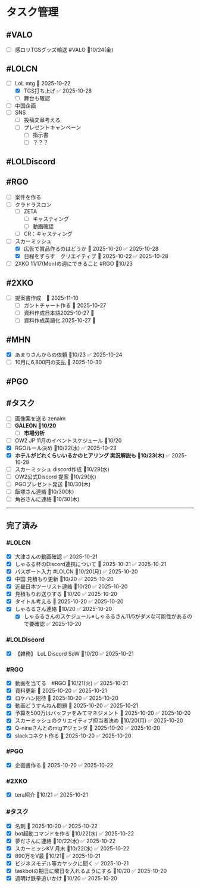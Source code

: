 # タスク管理

## #VALO
- [ ] 感ロリTGSグッズ輸送 #VALO 📅10/24(金)

## #LOLCN
- [ ] LoL mtg 📅 2025-10-22 
	- [x] TGS打ち上げ ✅ 2025-10-28
	- [ ] 舞台も確認
- [ ] 中国企画
- [ ] SNS
	- [ ] 投稿文章考える
	- [ ] プレゼントキャンペーン
		- [ ] 指示書
		- [ ] ？？？

## #LOLDiscord

## #RGO
- [ ] 案件を作る
- [ ] クラドラスロン
	- [ ] ZETA
		- [ ] キャスティング
		- [ ] 動画確認
	- [ ] CR：キャスティング
- [ ] スカーミッシュ
	- [x] 広告で賞品作るのはどうか 📅 2025-10-20 ✅ 2025-10-28
	- [x] 日程をずらす　クリエイティブ 📅 2025-10-22 ✅ 2025-10-28
- [ ] 2XKO 11/17(Mon)の週にできること #RGO 📅10/23

## #2XKO
- [ ] 提案書作成　📅 2025-11-10
	- [ ] ガントチャート作る 📅 2025-10-27 
	- [ ] 資料作成日本語2025-10-27 📅 
	- [ ] 資料作成英語化 2025-10-27 📅 

## #MHN 
- [x] あまりさんからの依頼 📅10/23 ✅ 2025-10-24
- [ ] 10月に6,800円の支払 📅 2025-10-30

## #PGO

## #タスク
- [ ] 画像案を送る zenaim
- [ ] **GALEON 📅10/20**
	- [ ] **市場分析**
- [ ] OW2 JP 11月のイベントスケジュール 📅10/20
- [x] RGOルール決め 📅10/22(水) ✅ 2025-10-23
- [x] **ホテルがどれくらいいるかのヒアリング 実況解説も 📅10/23(木)** ✅ 2025-10-28
- [ ] スカーミッシュ discord作成 📅10/29(水)
- [ ] OW2公式Discord 提案 📅10/29(水)
- [ ] PGOプレゼント発送 📅10/30(木)
- [ ] 飯塚さん連絡 📅10/30(木)
- [ ] 角谷さんに連絡 📅10/30(木)
---

## 完了済み

### #LOLCN
- [x] 大津さんの動画確認 ✅ 2025-10-21
- [x] しゃるる杯のDiscord連携について 📅 2025-10-21 ✅ 2025-10-21
- [x] パスポート入力 #LOLCN 📅10/20(月) ✅ 2025-10-20
- [x] 中国 見積もり更新 📅10/20 ✅ 2025-10-20
- [x] 近畿日本ツーリスト連絡 📅10/20 ✅ 2025-10-20
- [x] 見積もりお送りする 📅10/20 ✅ 2025-10-20
- [x] タイトル考える 📅 2025-10-20 ✅ 2025-10-20
- [x] しゃるるさん連絡 📅10/20 ✅ 2025-10-20
	- [x] しゃるるさんのスケジュール※しゃるるさん11/5がダメな可能性があるので要確認 ✅ 2025-10-20

### #LOLDiscord
- [x] 【雑務】 LoL Discord SoW 📅10/20 ✅ 2025-10-21

### #RGO
- [x] 動画を当てる　#RGO  📅10/21(火) ✅ 2025-10-21
- [x] 資料更新 📅 2025-10-20 ✅ 2025-10-21
- [x] ロケハン招待 📅 2025-10-20 ✅ 2025-10-20
- [x] 動画どうすんねん問題 📅 2025-10-20 ✅ 2025-10-21
- [x] 予算を500万はバッファをみてマネジメント 📅 2025-10-20 ✅ 2025-10-20
- [x] スカーミッシュのクリエイティブ担当者決め 📅10/20(月) ✅ 2025-10-20
- [x] Q-nineさんとのmtgアジェンダ 📅 2025-10-20 ✅ 2025-10-20
- [x] slackコネクト作る 📅 2025-10-20 ✅ 2025-10-20

### #PGO
- [x] 企画書作る 📅 2025-10-20 ✅ 2025-10-22

### #2XKO
- [x] tera紹介 📅10/21 ✅ 2025-10-21


### #タスク
- [x] 名刺 📅 2025-10-20 ✅ 2025-10-22
- [x] bot起動コマンドを作る 📅10/22(水) ✅ 2025-10-22
- [x] 夢ださんに連絡 📅10/22(水) ✅ 2025-10-22
- [x] スカーミッシKV 月末 📅10/22(水) ✅ 2025-10-22
- [x] 890万をV最 📅10/21🛫 ✅ 2025-10-21
- [x] ビジネスモデル等カヤックに聞く ✅ 2025-10-21
- [x] taskbotの期日に曜日を入れるようにする 📅10/20 ✅ 2025-10-20
- [x] 週明け鉄拳追いかけ 📅10/20 ✅ 2025-10-20
